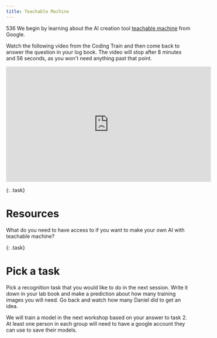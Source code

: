 ```yaml
---
title: Teachable Machine
---
```

536
We begin by learning about the AI creation tool [teachable machine](https://blog.google/technology/ai/teachable-machine/) from Google.

Watch the following video from the Coding Train and then come back to answer the question in your log book.  The video will stop after 8 minutes and 56 seconds, as you won't need anything past that point.

<iframe width="560" height="315" src="https://www.youtube.com/embed/kwcillcWOg0?si=SB9nguWkAAhees8Gstart%3D0&end=537" title="YouTube video player" frameborder="0" allow="accelerometer; autoplay; clipboard-write; encrypted-media; gyroscope; picture-in-picture; web-share" allowfullscreen></iframe>

<p/>

{: .task}
# Resources

What do you need to have access to if you want to make your own AI with teachable machine?

{: .task}
# Pick a task
Pick a recognition task that you would like to do in the next session.  Write it down in your lab book and make a prediction about how many training images you will need.  Go back and watch how many Daniel did to get an idea.  

We will train a model in the next workshop based on your answer to task 2.  At least one person in each group will need to have a google account they can use to save their models.


